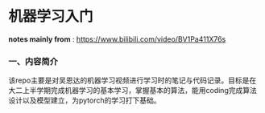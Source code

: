 # 机器学习入门
**notes mainly from** : https://www.bilibili.com/video/BV1Pa411X76s
### 一、内容简介
该repo主要是对吴恩达的机器学习视频进行学习时的笔记与代码记录。目标是在大二上半学期完成机器学习的基本学习，掌握基本的算法，能用coding完成算法设计以及模型建立，为pytorch的学习打下基础。

